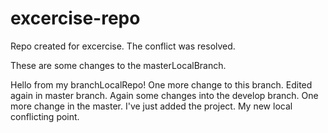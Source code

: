 # excercise-repo
Repo created for excercise.
The conflict was resolved.

These are some changes to the masterLocalBranch.

Hello from my branchLocalRepo!
One more change to this branch.
Edited again in master branch.
Again some changes into the develop branch.
One more change in the master.
I've just added the project.
My new local conflicting point.
